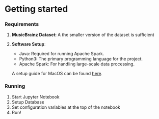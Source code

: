 # Getting started

### Requirements

1. **MusicBrainz Dataset**: A the smaller version of the dataset is sufficient
2. **Software Setup**:
   - Java: Required for running Apache Spark.
   - Python3: The primary programming language for the project.
   - Apache Spark: For handling large-scale data processing. 

   A setup guide for MacOS can be found [here](https://gist.github.com/daniel-vera-g/2c3deb6f7c0574698ac5c32a4d9913ca).

### Running

1. Start Jupyter Notebook
2. Setup Database
2. Set configuration variables at the top of the notebook
3. Run!

